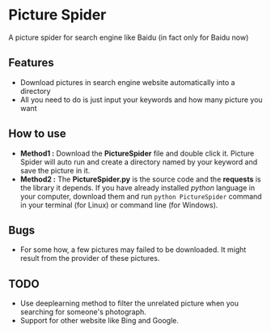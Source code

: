 # Picture Spider

A picture spider for search engine like Baidu (in fact only for Baidu now)

## Features

+ Download pictures in search engine website automatically into a directory
+ All you need to do is just input your keywords and how many picture you want

## How to use

+ **Method1 :** Download the **PictureSpider** file and double click it. Picture Spider will auto run and create a directory named by your keyword and save the picture in it.
+ **Method2 :** The **PictureSpider.py** is the source code and the **requests** is the library it depends. If you have already installed *python* language in your computer, download them and run `python PictureSpider` command in your terminal (for Linux) or command line (for Windows).

## Bugs

+ For some how, a few pictures may failed to be downloaded. It might result from the provider of these pictures.

## TODO

+ Use deeplearning method to filter the unrelated picture when you searching for someone's photograph.
+ Support for other website like Bing and Google.


